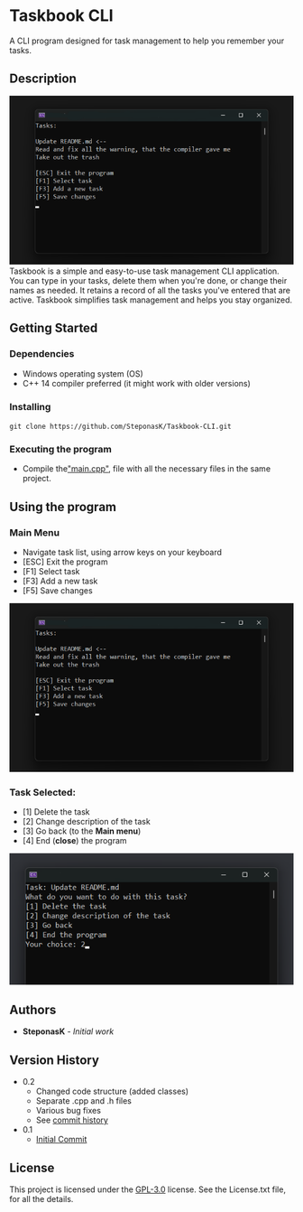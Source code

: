 # Taskbook CLI

A CLI program designed for task management to help you remember your tasks.

## Description
![photo1.png](README_resources/photo1.png)
Taskbook is a simple and easy-to-use task management CLI application. You can type in your tasks, delete them when you're done, or change their names as needed. It retains a record of all the tasks you've entered that are active. Taskbook simplifies task management and helps you stay organized.

## Getting Started

### Dependencies

-   Windows operating system (OS)
-   C++ 14 compiler preferred (it might work with older versions)

### Installing

```
git clone https://github.com/SteponasK/Taskbook-CLI.git
```

### Executing the program

* Compile the["main.cpp"](https://github.com/SteponasK/Taskbook-CLI/blob/main/main.cpp), file with all the necessary files in the same project.

## Using the program
### Main Menu
* Navigate task list, using arrow keys on your keyboard
* [ESC] Exit the program
* [F1] Select task
* [F3] Add a new task
* [F5] Save changes

![photo1.png](README_resources/photo1.png)
### Task Selected:
* [1] Delete the task
* [2] Change description of the task
* [3] Go back (to the __Main menu__)
* [4] End (__close__) the program

![photo2.png](README_resources/photo2.png)





## Authors

* **SteponasK** - *Initial work*

## Version History

* 0.2
	 * Changed code structure (added classes)
	 * Separate .cpp and .h files
    * Various bug fixes
    * See [commit history]((https://github.com/SteponasK/Taskbook-CLI/commits/))
* 0.1
    * [Initial Commit](https://github.com/SteponasK/Taskbook-CLI/commit/3ce00589e56b14383648c3b75b53f4b3f9e595f7#diff-608d8de3fba954c50110b6d7386988f27295de845e9d7174e40095ba5efcf1bb)

## License

This project is licensed under the [GPL-3.0]("LICENSE.txt") license. See the License.txt file, for all the details.

